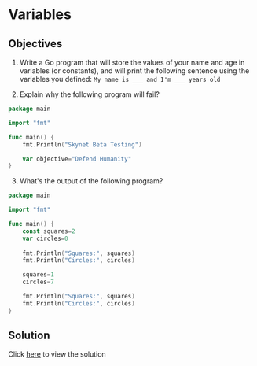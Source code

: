 # Variables

## Objectives

1. Write a Go program that will store the values of your name and age in variables (or constants), and will print the following sentence using the variables you defined: `My name is ___ and I'm ___ years old`
   
2. Explain why the following program will fail?

```Go
package main

import "fmt"

func main() {
    fmt.Println("Skynet Beta Testing")

    var objective="Defend Humanity"
}
```

3. What's the output of the following program?

```Go
package main

import "fmt"

func main() {
    const squares=2
    var circles=0
    
    fmt.Println("Squares:", squares)
    fmt.Println("Circles:", circles)

    squares=1
    circles=7

    fmt.Println("Squares:", squares)
    fmt.Println("Circles:", circles)
}
```

## Solution

Click [here](main.go) to view the solution
